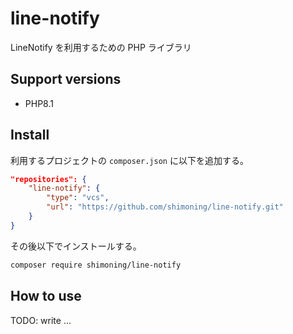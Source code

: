 # line-notify
LineNotify を利用するための PHP ライブラリ

## Support versions
* PHP8.1

## Install

利用するプロジェクトの `composer.json` に以下を追加する。
```composer.json
"repositories": {
    "line-notify": {
        "type": "vcs",
        "url": "https://github.com/shimoning/line-notify.git"
    }
}
```

その後以下でインストールする。

```bash
composer require shimoning/line-notify
```

## How to use
TODO: write ...

